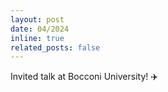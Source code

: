 ```yaml
---
layout: post
date: 04/2024
inline: true
related_posts: false
---
```


Invited talk at Bocconi University! ✈️